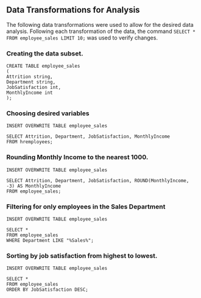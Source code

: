 ## Data Transformations for Analysis
The following data transformations were used to allow for the desired data analysis. Following each transformation of the data, the command `SELECT * FROM employee_sales LIMIT 10;` was used to verify changes.

### Creating the data subset.
```
CREATE TABLE employee_sales
(
Attrition string, 
Department string,
JobSatisfaction int,
MonthlyIncome int
);
```


### Choosing desired variables
```
INSERT OVERWRITE TABLE employee_sales

SELECT Attrition, Department, JobSatisfaction, MonthlyIncome
FROM hremployees;
```

### Rounding Monthly Income to the nearest 1000. 
```
INSERT OVERWRITE TABLE employee_sales

SELECT Attrition, Department, JobSatisfaction, ROUND(MonthlyIncome, -3) AS MonthlyIncome
FROM employee_sales;
```

### Filtering for only employees in the Sales Department
```
INSERT OVERWRITE TABLE employee_sales

SELECT *
FROM employee_sales
WHERE Department LIKE "%Sales%";
```

### Sorting by job satisfaction from highest to lowest. 
```
INSERT OVERWRITE TABLE employee_sales

SELECT *
FROM employee_sales
ORDER BY JobSatisfaction DESC;
```

